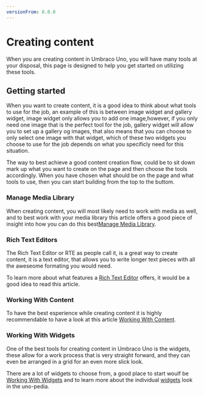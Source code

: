 ```yaml
---
versionFrom: 8.0.0
---
```


# Creating content

When you are creating content in Umbraco Uno, you will have many tools at your disposal, this page is designed to help you get started on utilizing these tools.

## Getting started

When you want to create content, it is a good idea to think about what tools to use for the job, an example of this is between image widget and gallery widget, image widget only allows you to add one image,however, if you only need one image that is the perfect tool for the job, gallery widget will allow you to set up a gallery og images, that also means that you can choose to only select one image with that widget, which of these two widgets you choose to use for the job depends on what you specificly need for this situation.

The way to best achieve a good content creation flow, could be to sit down mark up what you want to create on the page and then choose the tools accordingly.
When you have chosen what should be on the page and what tools to use, then you can start building from the top to the buttom.

### Manage Media Library

When creating content, you will most likely need to work with media as well, and to best work with your media library this article offers a good piece of insight into how you can do this best[Manage Media Library](Manage-Media-Library/index.md).

### Rich Text Editors

The Rich Text Editor or RTE as people call it, is a great way to create content, it is a text editor, that allows you to write longer text pieces with all the aweseome formating you would need.

To learn more about what features a  [Rich Text Editor](Rich-Text-Editors/index.md)  offers, it would be a good idea to read this article.

### Working With Content

To have the best esperience while creating content it is highly recommendable to have a look at this article [Working With Content](Work-With-content/index.md).

### Working With Widgets

One of the best tools for creating content in Umbraco Uno is the widgets, these allow for a work process that is very straight forward, and they can even be arranged in a grid for an even more slick look.

There are a lot of widgets to choose from, a good place to start woulf be [Working With Widgets](Working-With-Widgets/index.md) and to learn more about the individual [widgets](../Uno-pedia/Widgets/index.md) look in the uno-pedia.